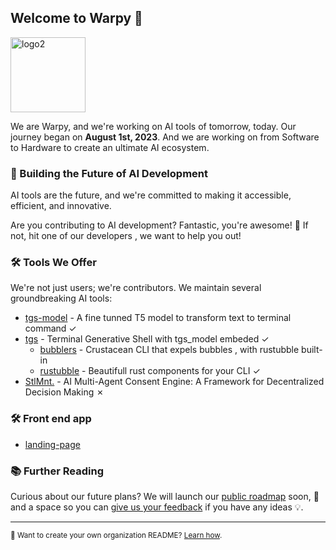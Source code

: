 ## Welcome to Warpy 👋

<img src="https://github.com/user-attachments/assets/92234073-1926-4240-8b9b-907c742c7694" alt="logo2" width="120" height="auto">





We are Warpy, and we're working on AI tools of tomorrow, today. Our journey began on **August 1st, 2023**. And we are working on from Software to Hardware to create an ultimate AI ecosystem.
### 🤖 Building the Future of AI Development

AI tools are the future, and we're committed to making it accessible, efficient, and innovative. 

Are you contributing to AI development? Fantastic, you're awesome! 🌟 If not, hit one of our developers , we want to help you out!

### 🛠 Tools We Offer

We're not just users; we're contributors. We maintain several groundbreaking AI tools:

- [tgs-model](https://github.com/warpy-ai/tgs-model) - A fine tunned T5 model to transform text to terminal command &check;
- [tgs](https://github.com/warpy-ai/tgs) - Terminal Generative Shell with tgs_model embeded &check;
  - [bubblers](https://github.com/warpy-ai/bubblers) - Crustacean CLI that expels bubbles , with rustubble built-in
  - [rustubble](https://github.com/warpy-ai/rustubble) - Beautifull rust components for your CLI &check;
- [StlMnt.](https://github.com/warpy-ai/settlement) - AI Multi-Agent Consent Engine: A Framework for Decentralized Decision Making &cross;


### 🛠 Front end app

- [landing-page](https://github.com/warpy-ai/lading-page)

### 📚 Further Reading

Curious about our future plans? We will launch our [public roadmap](https://github.com/warpy/roadmap) soon, 🌈 and a space so you can [give us your feedback](https://github.com/orgs/warpy-ai/discussions/78) if you have any ideas 💡.

---

<sub>👀 Want to create your own organization README? [Learn how](https://docs.github.com/en/organizations/collaborating-with-groups-in-organizations/customizing-your-organizations-profile).</sub>

<!--
Crafted with 💙 by Warpy
👋🎤⬇️
-->
